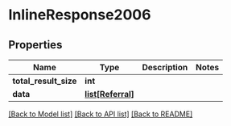 # InlineResponse2006

## Properties
Name | Type | Description | Notes
------------ | ------------- | ------------- | -------------
**total_result_size** | **int** |  | 
**data** | [**list[Referral]**](Referral.md) |  | 

[[Back to Model list]](../README.md#documentation-for-models) [[Back to API list]](../README.md#documentation-for-api-endpoints) [[Back to README]](../README.md)


